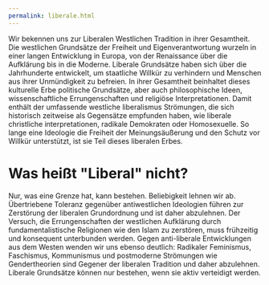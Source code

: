 ```yaml
---
permalink: liberale.html
---
```


Wir bekennen uns zur Liberalen Westlichen Tradition in ihrer Gesamtheit.
Die westlichen Grundsätze der Freiheit und Eigenverantwortung wurzeln in einer langen Entwicklung in Europa, von der Renaissance über die Aufklärung bis in die Moderne.
Liberale Grundsätze haben sich über die Jahrhunderte entwickelt, um staatliche Willkür zu verhindern und Menschen aus ihrer Unmündigkeit zu befreien.
In ihrer Gesamtheit beinhaltet dieses kulturelle Erbe politische Grundsätze, aber auch philosophische Ideen, wissenschaftliche Errungenschaften und religiöse Interpretationen.
Damit enthält der umfassende westliche liberalismus Strömungen, die sich historisch zeitweise als Gegensätze empfunden haben, wie liberale christliche interpretationen, radikale Demokraten oder Homosexuelle.
So lange eine Ideologie die Freiheit der Meinungsäußerung und den Schutz vor Willkür unterstützt, ist sie Teil dieses liberalen Erbes.

# Was heißt "Liberal" nicht?

Nur, was eine Grenze hat, kann bestehen.
Beliebigkeit lehnen wir ab.
Übertriebene Toleranz gegenüber antiwestlichen Ideologien führen zur Zerstörung der liberalen Grundordnung und ist daher abzulehnen.
Der Versuch, die Errungenschaften der westlichen Aufklärung durch fundamentalistische Religionen wie den Islam zu zerstören, muss frühzeitig und konsequent unterbunden werden.
Gegen anti-liberale Entwicklungen aus dem Westen wenden wir uns ebenso deutlich:
Radikaler Feminismus, Faschismus, Kommunismus und postmoderne Strömungen wie Gendertheorien sind Gegener der liberalen Tradition und daher abzulehnen.
Liberale Grundsätze können nur bestehen, wenn sie aktiv verteidigt werden.
